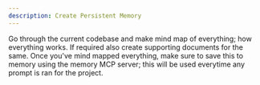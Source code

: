 ```yaml
---
description: Create Persistent Memory
---
```


Go through the current codebase and make mind map of everything; how everything works. If required also create supporting documents for the same. Once you've mind mapped everything, make sure to save this to memory using the memory MCP server; this will be used everytime any prompt is ran for the project.
